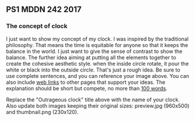 ## PS1 MDDN 242 2017

### The concept of clock

I just want to show my concept of my clock. I was inspired by the traditional philosophy. That means the time is equitable for anyone so that it keeps the balance in the world. I just want to give the sense of contrast to show the balance.
The further idea aiming at putting all the elements together to create the cohesive aesthetic style. when the inside circle rotate, it pour the white or black into the outside circle.
That's just a rough idea.
Be sure to use complete sentences, and you can reference your
image above. You can also include
[web links](https://en.wikipedia.org/wiki/Clock_of_the_Long_Now)
to other pages that support your ideas.  The explanation should
be short but compete, no more than [100 words](https://wordcounter.net/).

Replace the "Outrageous clock" title above with the name of
your clock. Also update both images keeping their original sizes:
preview.jpg (960x500) and thumbnail.png (230x120).
